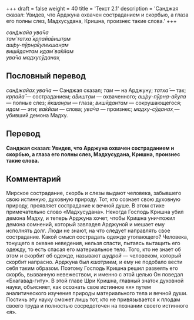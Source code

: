 +++
draft = false
weight = 40
title = 'Текст 2.1'
description = 'Санджая сказал: Увидев, что Арджуна охвачен состраданием и скорбью, а глаза его полны слез, Мадхусудана, Кришна, произнес такие слова.'
+++

_сан̃джайа ува̄ча  
там̇ татха̄ кр̣пайа̄вишт̣ам  
аш́ру-пӯрн̣а̄кулекшан̣ам  
вишӣдантам идам̇ ва̄кйам  
ува̄ча мадхусӯданах̣_

## Пословный перевод

_сан̃джайах̣_ _ува̄ча_ — Санджая сказал; _там_ — на Арджуну; _татха̄_ — так; _кр̣пайа̄_ — состраданием; _а̄вишт̣ам_ — охваченного; _аш́ру_\-_пӯрн̣а_\-_а̄кула_ — полные слез; _ӣкшан̣ам_ — глаза; _вишӣдантам_ — сокрушающегося; _идам_ — эти; _ва̄кйам_ — слова; _ува̄ча_ — произнес; _мадху_\-_сӯданах̣_ — убивший демона Мадху.

## Перевод

**Санджая сказал: Увидев, что Арджуна охвачен состраданием и скорбью, а глаза его полны слез, Мадхусудана, Кришна, произнес такие слова.**

## Комментарий

Мирское сострадание, скорбь и слезы выдают человека, забывшего свою истинную, духовную природу. Тот, кто сознает свою духовную природу, проявляет сострадание к вечной душе. В этом стихе примечательно слово «Мадхусудана». Некогда Господь Кришна убил демона Мадху, и теперь Арджуна хочет, чтобы Кришна уничтожил демона сомнений, который завладел Арджуной и мешает ему исполнять долг. Люди не знают, на что следует направлять свое сострадание. Какой смысл сострадать одежде утопающего? Человека, тонущего в океане неведения, нельзя спасти, пытаясь вытащить его одежду, то есть спасая его материальное тело. Того, кто не знает об этом и скорбит об одежде, называют _шудрой_ — человеком, который скорбит напрасно. Арджуна был _кшатрием,_ и ему не подобало вести себя таким образом. Поэтому Господь Кришна решил развеять его скорбь, вызванную невежеством, и именно с этой целью Он поведал «Бхагавад-гиту». В этой главе Шри Кришна, главный знаток духовной науки, объясняет, как осознать свое истинное «я» путем аналитического изучения природы материального тела и вечной души. Постичь эту науку сможет лишь тот, кто не привязывается к плодам своего труда и полностью сосредоточен на познании своего истинного «я».
